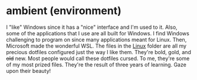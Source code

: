 # ambient (environment)

I "like" Windows since it has a "nice" interface and I'm used to it.
Also, some of the applications that I use are all built for Windows.
I find Windows challenging to program on since many applications meant for Linux.
Then, Microsoft made the wonderful WSL.
The files in the [Linux](linux) folder are all my precious dotfiles configured just the way I like them.
They're bold, gold, and ~~old~~ new.
Most people would call these dotfiles cursed. To me, they're some of my most prized files.
They're the result of three years of learning. Gaze upon their beauty!
